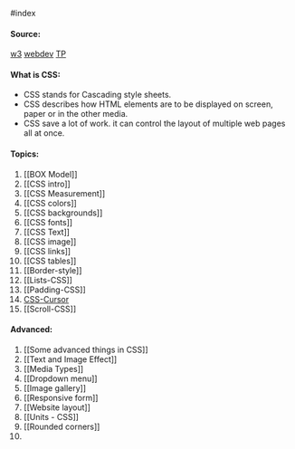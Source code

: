 #index 
#### Source:
[w3](https://www.w3schools.com/css/css_intro.asp)
[webdev](https://web.dev/learn/css/)
[TP](https://www.tutorialspoint.com/css/index.htm)

#### What is CSS:

* CSS stands for Cascading style sheets.
* CSS describes how HTML elements are to be displayed on screen, paper or in the other media.
* CSS save a lot of work. it can control the layout of multiple web pages all at once.


#### Topics:

1. [[BOX Model]]
2. [[CSS intro]]
3. [[CSS Measurement]]
4. [[CSS colors]]
5. [[CSS backgrounds]]
6. [[CSS fonts]]
7. [[CSS Text]]
8. [[CSS image]]
9. [[CSS links]]
10. [[CSS tables]]
11. [[Border-style]]
12. [[Lists-CSS]]
13. [[Padding-CSS]]
14. [CSS-Cursor](https://www.tutorialspoint.com/css/css_cursors.htm)
15. [[Scroll-CSS]]


#### Advanced:

1. [[Some advanced things in CSS]]
2. [[Text and Image Effect]]
3. [[Media Types]]
4. [[Dropdown menu]]
5. [[Image gallery]]
6. [[Responsive form]]
7. [[Website layout]]
8. [[Units - CSS]]
9. [[Rounded corners]]
10. 